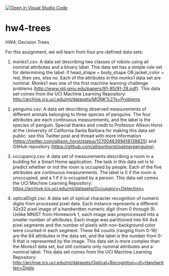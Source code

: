 [![Open in Visual Studio Code](https://classroom.github.com/assets/open-in-vscode-c66648af7eb3fe8bc4f294546bfd86ef473780cde1dea487d3c4ff354943c9ae.svg)](https://classroom.github.com/online_ide?assignment_repo_id=9173666&assignment_repo_type=AssignmentRepo)
# hw4-trees
HW4: Decision Trees

For this assignment, we will learn from four pre-defined data sets:

1.	monks1.csv: A data set describing two classes of robots using all nominal attributes and a binary label.  This data set has a simple rule set for determining the label: if head_shape = body_shape OR jacket_color = red, then yes, else no. Each of the attributes in the monks1 data set are nominal.  Monks1 was one of the first machine learning challenge problems (http://www.mli.gmu.edu/papers/91-95/91-28.pdf).  This data set comes from the UCI Machine Learning Repository: http://archive.ics.uci.edu/ml/datasets/MONK%27s+Problems

2.	penguins.csv: A data set describing observed measurements of different animals belonging to three species of penguins.  The four attributes are each continuous measurements, and the label is the species of penguin.  Special thanks and credit to Professor Allison Horst at the University of California Santa Barbara for making this data set public: see this Twitter post and thread with more information (https://twitter.com/allison_horst/status/1270046399418138625) and GitHub repository (https://github.com/allisonhorst/palmerpenguins).

3.	occupancy.csv: A data set of measurements describing a room in a building for a Smart Home application.  The task in this data set is to predict whether or not the room is occupied by people.  Each of the five attributes are continuous measurements.  The label is 0 if the room is unoccupied, and a 1 if it is occupied by a person.  This data set comes the UCI Machine Learning Repository: https://archive.ics.uci.edu/ml/datasets/Occupancy+Detection+

4.	opticalDigit.csv: A data set of optical character recognition of numeric digits from processed pixel data.  Each instance represents a different 32x32 pixel image of a handwritten numeric digit (from 0 through 9).  Unlike MNIST from Homework 1, each image was preprocessed into a smaller number of attributes.  Each image was partitioned into 64 4x4 pixel segments and the number of pixels with non-background color were counted in each segment.  These 64 counts (ranging from 0-16) are the 64 attributes in the data set, and the label is the number from 0-9 that is represented by the image.  This data set is more complex than the Monks1 data set, but still contains only nominal attributes and a nominal label.  This data set comes from the UCI Machine Learning Repository: http://archive.ics.uci.edu/ml/datasets/Optical+Recognition+of+Handwritten+Digits
